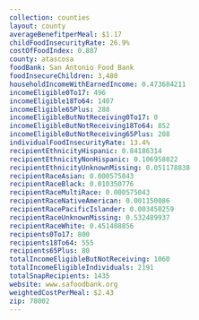 ```yaml
---
collection: counties
layout: county
averageBenefitperMeal: $1.17
childFoodInsecurityRate: 26.9%
costOfFoodIndex: 0.887
county: atascosa
foodBank: San Antonio Food Bank
foodInsecureChildren: 3,480
householdIncomeWithEarnedIncome: 0.473684211
incomeEligible0To17: 496
incomeEligible18To64: 1407
incomeEligible65Plus: 288
incomeEligibleButNotReceiving0To17: 0
incomeEligibleButNotReceiving18To64: 852
incomeEligibleButNotReceiving65Plus: 208
individualFoodInsecurityRate: 13.4%
recipientEthnicityHispanic: 0.84186314
recipientEthnicityNonHispanic: 0.106958022
recipientEthnicityUnknownMissing: 0.051178838
recipientRaceAsian: 0.000575043
recipientRaceBlack: 0.010350776
recipientRaceMultiRace: 0.000575043
recipientRaceNativeAmerican: 0.001150086
recipientRacePacificIslander: 0.003450259
recipientRaceUnknownMissing: 0.532489937
recipientRaceWhite: 0.451408856
recipients0To17: 800
recipients18To64: 555
recipients65Plus: 80
totalIncomeEligibleButNotReceiving: 1060
totalIncomeEligibleIndividuals: 2191
totalSnapRecipients: 1435
website: www.safoodbank.org
weightedCostPerMeal: $2.43
zip: 78002
---
```

